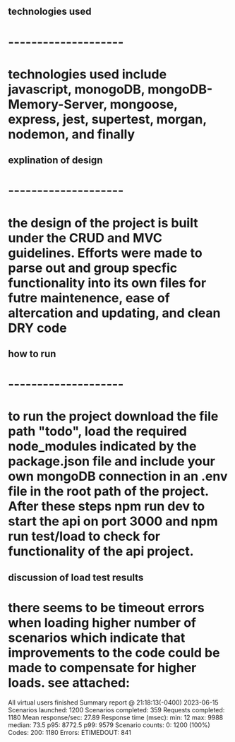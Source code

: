 ## technologies used
# --------------------
# technologies used include javascript, monogoDB, mongoDB-Memory-Server, mongoose, express, jest, supertest, morgan, nodemon, and finally 

## explination of design
# --------------------
# the design of the project is built under the CRUD and MVC guidelines. Efforts were made to parse out and group specfic functionality into its own files for futre maintenence, ease of altercation and updating, and clean DRY code

## how to run
# --------------------
# to run the project download the file path "todo", load the required node_modules indicated by the package.json file and include your own mongoDB connection in an .env file in the root path of the project. After these steps npm run dev to start the api on port 3000 and npm run test/load to check for functionality of the api project.

## discussion of load test results
# there seems to be timeout errors when loading higher number of scenarios which indicate that improvements to the code could be made to compensate for higher loads. see attached: 

All virtual users finished
Summary report @ 21:18:13(-0400) 2023-06-15
  Scenarios launched:  1200
  Scenarios completed: 359
  Requests completed:  1180
  Mean response/sec: 27.89
  Response time (msec):
    min: 12
    max: 9988
    median: 73.5
    p95: 8772.5
    p99: 9579
  Scenario counts:
    0: 1200 (100%)
  Codes:
    200: 1180
  Errors:
    ETIMEDOUT: 841